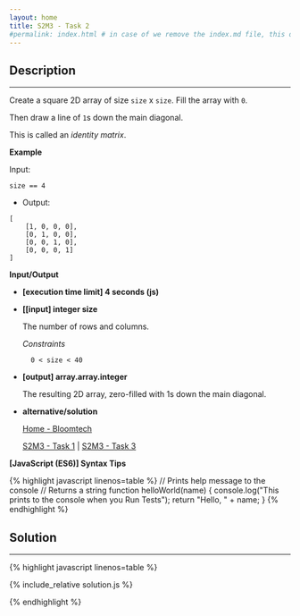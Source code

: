 ```yaml
---
layout: home
title: S2M3 - Task 2
#permalink: index.html # in case of we remove the index.md file, this doc will be the index page
---
```


<div class="row">
<div class="columnStmt" markdown="1">

## Description
------

Create a square 2D array of size `size` x `size`. Fill the array with `0`.

Then draw a line of `1`s down the main diagonal.

This is called an *identity matrix*.

**Example**

Input:
```
size == 4
```
-   Output:
```
[
    [1, 0, 0, 0],
    [0, 1, 0, 0],
    [0, 0, 1, 0],
    [0, 0, 0, 1]
]
```

**Input/Output**

* **[execution time limit] 4 seconds (js)**

* **[[input] integer size**

    The number of rows and columns.

    *Constraints*

        0 < size < 40

* **[output] array.array.integer**

    The resulting 2D array, zero-filled with 1s down the main diagonal.

* **alternative/solution**    

    [Home - Bloomtech](../../code-signal-arcade-bloomtech/README.html) 
    
    [S2M3 - Task 1](../S2M3_Task_1/README.html) | [S2M3 - Task 3](../S2M3_Task_3/README.html)       

**[JavaScript (ES6)] Syntax Tips**

{% highlight javascript linenos=table %}
// Prints help message to the console
// Returns a string
function helloWorld(name) {
    console.log("This prints to the console when you Run Tests");
    return "Hello, " + name;
}
{% endhighlight %}

</div>
<div class="columnSol" markdown="1">

## Solution
------

{% highlight javascript linenos=table %}

{% include_relative solution.js %}

{% endhighlight %}

</div>
</div>
